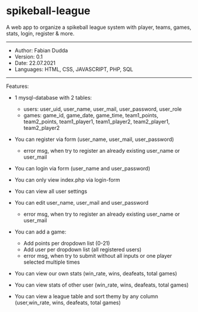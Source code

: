 # spikeball-league
A web app to organize a spikeball league system with player, teams, games, stats, login, register &amp; more.

--------------------------------------------------
- Author: Fabian Dudda
- Version: 0.1
- Date: 22.07.2021
- Languages: HTML, CSS, JAVASCRIPT, PHP, SQL
--------------------------------------------------


Features:
- 1 mysql-database with 2 tables:
	- users: user_uid, user_name, user_mail, user_password, user_role
	- games: game_id, game_date, game_time, team1_points, team2_points, team1_player1, team1_player2, team2_player1, team2_player2

- You can register via form (user_name, user_mail, user_password)
	- error msg, when try to register an already existing user_name or user_mail

- You can login via form (user_name and user_password)

- You can only view index.php via login-form

- You can view all user settings

- You can edit user_name, user_mail and user_password
	- error msg, when try to register an already existing user_name or user_mail

- You can add a game:
	- Add points per dropdown list (0-21)
	- Add user per dropdown list (all registered users)
	- error msg, when try to submit without all inputs or one player selected multiple times

- You can view our own stats (win_rate, wins, deafeats, total games)

- You can view stats of other user (win_rate, wins, deafeats, total games)

- You can view a league table and sort themy by any column (user,win_rate, wins, deafeats, total games)
